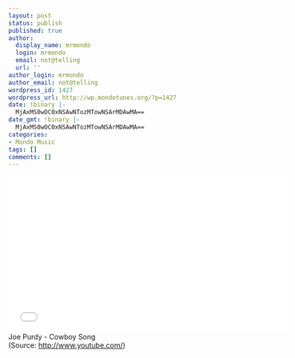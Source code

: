 ```yaml
---
layout: post
status: publish
published: true
author:
  display_name: mrmondo
  login: mrmondo
  email: not@telling
  url: ''
author_login: mrmondo
author_email: not@telling
wordpress_id: 1427
wordpress_url: http://wp.mondotunes.org/?p=1427
date: !binary |-
  MjAxMS0wOC0xNSAwNTozMTowNSArMDAwMA==
date_gmt: !binary |-
  MjAxMS0wOC0xNSAwNTozMTowNSArMDAwMA==
categories:
- Mondo Music
tags: []
comments: []
---
```

<iframe width="560" height="315" src="//www.youtube.com/embed/_o-EvCbCORg" frameborder="0"> </iframe>
Joe Purdy - Cowboy Song
<div class="attribution">(<span>Source:</span> <a href="http://www.youtube.com/">http://www.youtube.com/</a>)</div>
